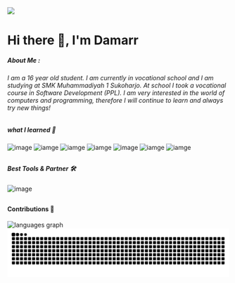 <!--
**ddamar798/ddamar798** is a ✨ _special_ ✨ repository because its `README.md` (this file) appears on your GitHub profile.

Here are some ideas to get you started:

- 🔭 I’m currently working on ...
- 🌱 I’m currently learning ...
- 👯 I’m looking to collaborate on ...
- 🤔 I’m looking for help with ...
- 💬 Ask me about ...
- 📫 How to reach me: ...
- 😄 Pronouns: ...
- ⚡ Fun fact: ...
-->
<!-- <h1 align="left">Hey 👋 I'M DAMARR</h1> -->

<img src="https://media3.giphy.com/media/v1.Y2lkPTc5MGI3NjExZ2hmMGw1ZWozcmxtc2RoMmVxY3gzZTV3ejkwNXp2ODFkNWo1NDhyciZlcD12MV9pbnRlcm5hbF9naWZfYnlfaWQmY3Q9Zw/5k9BASk41i2NazAfIK/giphy.gif" width="700"/>

# Hi there 👋, I'm Damarr
##### About Me :
###### I am a 16 year old student. I am currently in vocational school and I am studying at SMK Muhammadiyah 1 Sukoharjo. At school I took a vocational course in Software Development (PPL). I am very interested in the world of computers and programming, therefore I will continue to learn and always try new things!
##


##### what I learned 📖
![image](https://img.shields.io/badge/HTML5-E34F26?style=for-the-badge&logo=html5&logoColor=white) ![iamge](https://img.shields.io/badge/PHP-777BB4?style=for-the-badge&logo=php&logoColor=white) ![iamge](https://img.shields.io/badge/Python-FFD43B?style=for-the-badge&logo=python&logoColor=blue) ![iamge](https://img.shields.io/badge/Go-00ADD8?style=for-the-badge&logo=go&logoColor=white) ![image](https://img.shields.io/badge/MongoDB-4EA94B?style=for-the-badge&logo=mongodb&logoColor=white) ![iamge](https://img.shields.io/badge/Pandas-2C2D72?style=for-the-badge&logo=pandas&logoColor=white) ![iamge](https://img.shields.io/badge/Numpy-777BB4?style=for-the-badge&logo=numpy&logoColor=white)

##
##### Best Tools & Partner 🛠
![image](https://img.shields.io/badge/ChatGPT-74aa9c?style=for-the-badge&logo=openai&logoColor=white)

##
#### Contributions 📎
<div>
  <img src="https://github-readme-stats.vercel.app/api/top-langs?username=ddamar798&locale=en&hide_title=false&layout=compact&card_width=320&langs_count=5&theme=dracula&hide_border=false&order=2" height="150" alt="languages graph"  />
</div>

<img src="https://raw.githubusercontent.com/ddamar798/ddamar798/output/snake.svg" alt="Snake animation" />

###